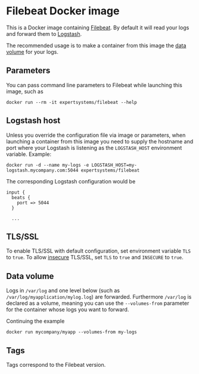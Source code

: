# Filebeat Docker image

This is a Docker image containing [Filebeat](https://www.elastic.co/products/beats/filebeat). By default it will read your
logs and forward them to [Logstash](https://www.elastic.co/products/logstash).
 
The recommended usage is to make a container from this image the [data volume](https://docs.docker.com/engine/userguide/dockervolumes/#creating-and-mounting-a-data-volume-container)
for your logs.

## Parameters
You can pass command line parameters to Filebeat while launching this image, such as 
```
docker run --rm -it expertsystems/filebeat --help
```

## Logstash host

Unless you override the configuration file via image or parameters, when launching a container from this image you need 
to supply the hostname and port where your Logstash is listening as the `LOGSTASH_HOST` environment variable.
Example:
```
docker run -d --name my-logs -e LOGSTASH_HOST=my-logstash.mycompany.com:5044 expertsystems/filebeat
```

The corresponding Logstash configuration would be
```
input {
  beats {
    port => 5044
  }

  ...
```

## TLS/SSL

To enable TLS/SSL with default configuration, set environment variable `TLS` to `true`. 
To allow [insecure](https://www.elastic.co/guide/en/beats/filebeat/current/filebeat-configuration-details.html#_insecure)
TLS/SSL, set `TLS` to `true` and `INSECURE` to `true`.

## Data volume
Logs in `/var/log` and one level below (such as `/var/log/myapplication/mylog.log`) are forwarded. Furthermore `/var/log`
is declared as a volume, meaning you can use the `--volumes-from` parameter for the container whose logs you want to forward.

Continuing the example
```
docker run mycompany/myapp --volumes-from my-logs 
```

## Tags
Tags correspond to the Filebeat version.